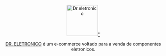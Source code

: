 <p align="center">
    <a href="https://www.dreletronico.com.br/" target="_blank" >
      <img alt="Dr.eletronico" width="100" src="https://cdn.awsli.com.br/400x300/1323/1323007/logo/64824ac9cc.jpeg">" 
    </a>
  </p>
  <p align="center">
     <!-- <a href="LICENSE" target="_blank">
          <img alt="Software License" src="https://img.shields.io/badge/license-MIT-brightgreen.svg?style=flat-square">
      </a>
      <img alt="Build Status" src="https://github.com/cakephp/cakephp/actions/workflows/ci.yml/badge.svg?branch=master">    
      <a href="https://codecov.io/gh/cakephp/cakephp/branch/master" target="_blank">
          <img alt="Coverage Status" src="https://img.shields.io/codecov/c/github/cakephp/cakephp?style=flat-square">
      </a>
      <a href="https://squizlabs.github.io/PHP_CodeSniffer/analysis/cakephp/cakephp/" target="_blank">
          <img alt="Code Consistency" src="https://squizlabs.github.io/PHP_CodeSniffer/analysis/cakephp/cakephp/grade.svg">
      </a>
      <a href="https://packagist.org/packages/cakephp/cakephp" target="_blank">
          <img alt="Total Downloads" src="https://img.shields.io/packagist/dt/cakephp/cakephp.svg?style=flat-square">
      </a>
      <a href="https://packagist.org/packages/cakephp/cakephp" target="_blank">
          <img alt="Latest Stable Version" src="https://img.shields.io/packagist/v/cakephp/cakephp.svg?style=flat-square&label=stable">
      </a>
  </p>-->
  <p align="center">
      <a href="https://www.dreletronico.com.br">DR. ELETRONICO</a> é um e-commerce voltado para a venda de componentes eletronicos.
   </p>
